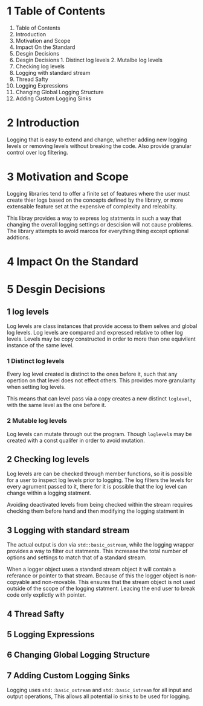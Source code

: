 1 Table of Contents
==========================================================================
1. Table of Contents
2. Introduction
3. Motivation and Scope
4. Impact On the Standard
5. Desgin Decisions
  1. Desgin Decisions
    1. Distinct log levels
    2. Mutalbe log levels
  2. Checking log levels
  3. Logging with standard stream
  4. Thread Safty
  5. Logging Expressions
  6. Changing Global Logging Structure
  7. Adding Custom Logging Sinks

2 Introduction
==========================================================================
Logging that is easy to extend and change, whether adding new logging
levels or removing levels without breaking the code. Also provide granular
control over log filtering.

3 Motivation and Scope
==========================================================================
Logging libraries tend to offer a finite set of features where the user
must create thier logs based on the concepts defined by the library, or
more extensable feature set at the expensive of complexity and releabilty.

This libray provides a way to express log statments in such a way that
changing the overall logging settings or descision will not cause
problems. The library attempts to avoid marcos for everything thing except
optional addtions.

4 Impact On the Standard
==========================================================================

5 Desgin Decisions
==========================================================================
1 log levels
--------------------------------------------------------------------------
Log levels are class instances that provide access to them selves and
global log levels. Log levels are compared and expressed relative to other
log levels. Levels may be copy constructed in order to more than one
equivilent instance of the same level.

### 1 Distinct log levels
Every log level created is distinct to the ones before it, such that any
opertion on that level does not effect others. This provides more
granularity when setting log levels.

This means that can level pass via a copy creates a new distinct
`loglevel`, with the same level as the one before it.

### 2 Mutable log levels
Log levels can mutate through out the program. Though `loglevel`s may
be created with a const qualifer in order to avoid mutation.

2 Checking log levels
--------------------------------------------------------------------------
Log levels are can be checked through member functions, so it is possible
for a user to inspect log levels prior to logging. The log filters the
levels for every agrument passed to it, there for it is possible that the
log level can change within a logging statment.

Avoiding deactivated levels from being checked within the stream requires
checking them before hand and then modifying the logging statment in 

3 Logging with standard stream
--------------------------------------------------------------------------
The actual output is don via `std::basic_ostream`, while the logging
wrapper provides a way to filter out statments. This incresase the total
number of options and settings to match that of a standard stream.

When a logger object uses a standard stream object it will contain a
referance or pointer to that stream. Because of this the logger object
is non-copyable and non-movable. This ensures that the stream object is
not used outside of the scope of the logging statment. Leacing the end
user to break code only explictly with pointer.

4 Thread Safty
--------------------------------------------------------------------------

5 Logging Expressions
--------------------------------------------------------------------------

6 Changing Global Logging Structure 
--------------------------------------------------------------------------

7 Adding Custom Logging Sinks
--------------------------------------------------------------------------
Logging uses `std::basic_ostream` and `std::basic_istream` for all input
and output operations, This allows all potential io sinks to be used for
logging.
